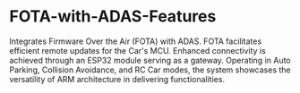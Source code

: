 # FOTA-with-ADAS-Features
Integrates Firmware Over the Air (FOTA) with ADAS. FOTA facilitates efficient remote updates for the Car's MCU. Enhanced connectivity is achieved through an ESP32 module serving as a gateway. Operating in Auto Parking, Collision Avoidance, and RC Car modes, the system showcases the versatility of ARM architecture in delivering functionalities.
